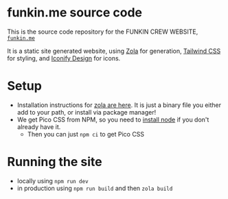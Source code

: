 # funkin.me source code

This is the source code repository for the FUNKIN CREW WEBSITE,
[`funkin.me`](https://funkin.me)

It is a static site generated website, using [Zola](https://www.getzola.org/)
for generation, [Tailwind CSS](https://tailwindcss.com/) for styling, and [Iconify Design](https://iconify.design/) for icons.

# Setup

- Installation instructions for
  [zola are here](https://www.getzola.org/documentation/getting-started/installation/).
  It is just a binary file you either add to your path, or install via package
  manager!
- We get Pico CSS from NPM, so you need to [install node](https://nodejs.org) if
  you don't already have it.
  - Then you can just `npm ci` to get Pico CSS

# Running the site

- locally using `npm run dev`
- in production using `npm run build` and then `zola build`